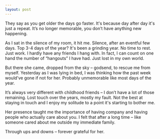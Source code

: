 ```yaml
---
layout: post
---
```


They say as you get older the days go faster. It's because day after day it's just a repeat. It’s no longer memorable, you don’t have anything new happening. 

As I sat in the silence of my room, it hit me. Silence, after an eventful few days. Top 3-4 days of the year? It's been a grinding year. No time to rest. Just work. I hardly have any friends I hang with. In fact, I can count on one hand the number of “hangouts” I have had. Just lost in my own world. 

But there she came, dropped from the sky – godsend, to rescue me from myself. Yesterday as I was lying in bed, I was thinking how the past week would’ve gone if not for her. Probably unmemorable like most days of the year. 

It’s always very different with childhood friends – I don’t have a lot of those remaining. Lost touch over the years, mostly my fault. Not the best at staying in touch and I enjoy my solitude to a point it's starting to bother me. 
 
Her presence taught me the importance of having company and having people who actually care about you. I felt that after a long time – like someone cared about me outside my immediate family. 

Through ups and downs – forever grateful for her.  

